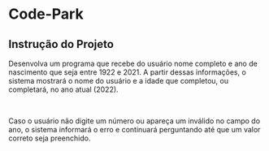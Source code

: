 # Code-Park

## Instrução do Projeto

Desenvolva um programa que recebe do usuário nome completo e ano de nascimento que seja entre 1922 e 2021. A partir dessas informações, o sistema mostrará o nome do usuário e a idade que completou, ou completará, no ano atual (2022).

<br>

Caso o usuário não digite um número ou apareça um inválido no campo do ano, o sistema informará o erro e continuará perguntando até que um valor correto seja preenchido.
